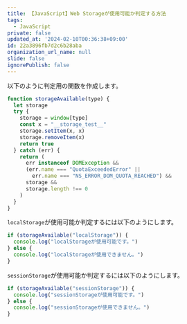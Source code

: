 ```yaml
---
title: 【JavaScript】Web Storageが使用可能か判定する方法
tags:
  - JavaScript
private: false
updated_at: '2024-02-10T00:36:38+09:00'
id: 22a3896fb7d2c6b28aba
organization_url_name: null
slide: false
ignorePublish: false
---
```

以下のように判定用の関数を作成します。

```javascript
function storageAvailable(type) {
  let storage
  try {
    storage = window[type]
    const x = "__storage_test__"
    storage.setItem(x, x)
    storage.removeItem(x)
    return true
  } catch (err) {
    return (
      err instanceof DOMException &&
      (err.name === "QuotaExceededError" ||
        err.name === "NS_ERROR_DOM_QUOTA_REACHED") &&
      storage &&
      storage.length !== 0
    )
  }
}
```

`localStorage`が使用可能か判定するには以下のようにします。

```javascript
if (storageAvailable("localStorage")) {
  console.log("localStorageが使用可能です。")
} else {
  console.log("localStorageが使用できません。")
}
```

`sessionStorage`が使用可能か判定するには以下のようにします。

```javascript
if (storageAvailable("sessionStorage")) {
  console.log("sessionStorageが使用可能です。")
} else {
  console.log("sessionStorageが使用できません。")
}
```
